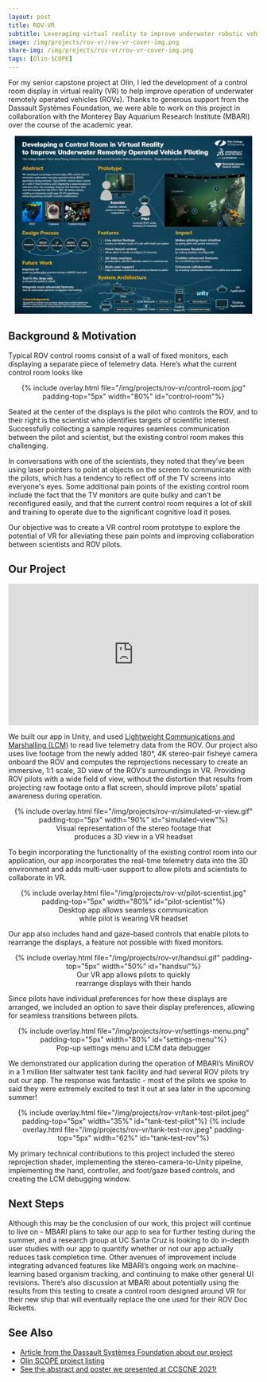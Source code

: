 ```yaml
---
layout: post
title: ROV-VR
subtitle: Leveraging virtual reality to improve underwater robotic vehicle piloting for deep-sea scientific sampling
image: /img/projects/rov-vr/rov-vr-cover-img.png
share-img: /img/projects/rov-vr/rov-vr-cover-img.png
tags: [Olin-SCOPE]
---
```


For my senior capstone project at Olin, I led the development of a control room display in virtual reality (VR) to help improve operation of underwater remotely operated vehicles (ROVs). Thanks to generous support from the Dassault Systèmes Foundation, we were able to work on this project in collaboration with the Monterey Bay Aquarium Research Institute (MBARI) over the course of the academic year.

<center>
  <a href="/files/rov-vr/mbari-poster.pdf" target="_blank">
    <img src="/img/projects/rov-vr/poster-preview.jpg" style="width:95%;" >
  </a>
</center>

## Background & Motivation
Typical ROV control rooms consist of a wall of fixed monitors, each displaying a separate piece of telemetry data. Here’s what the current control room looks like

<center>
  {% include overlay.html
    file="/img/projects/rov-vr/control-room.jpg"
    padding-top="5px"
    width="80%"
    id="control-room"%}
</center>

Seated at the center of the displays is the pilot who controls the ROV, and to their right is the scientist who identifies targets of scientific interest. Successfully collecting a sample requires seamless communication between the pilot and scientist, but the existing control room makes this challenging.

In conversations with one of the scientists, they noted that they’ve been using laser pointers to point at objects on the screen to communicate with the pilots, which has a tendency to reflect off of the TV screens into everyone's eyes. Some additional pain points of the existing control room include the fact that the TV monitors are quite bulky and can’t be reconfigured easily, and that the current control room requires a lot of skill and training to operate due to the significant cognitive load it poses.

Our objective was to create a VR control room prototype to explore the potential of VR for alleviating these pain points and improving collaboration between scientists and ROV pilots.

## Our Project
<style>.embed-container { position: relative; padding-bottom: 56.25%; height: 0; overflow: hidden; max-width: 100%; } .embed-container iframe, .embed-container object, .embed-container embed { position: absolute; top: 0; left: 0; width: 100%; height: 100%; }</style><div class='embed-container'><iframe src='https://www.youtube.com/embed/inJNb7pWUso' frameborder='0' allowfullscreen></iframe></div>

We built our app in Unity, and used [Lightweight Communications and Marshalling (LCM)](https://github.com/lcm-proj/lcm) to read live telemetry data from the ROV. Our project also uses live footage from the newly added 180°, 4K stereo-pair fisheye camera onboard the ROV and computes the reprojections necessary to create an immersive, 1:1 scale, 3D view of the ROV’s surroundings in VR. Providing ROV pilots with a wide field of view, without the distortion that results from projecting raw footage onto a flat screen, should improve pilots’ spatial awareness during operation.

<center>
  {% include overlay.html
    file="/img/projects/rov-vr/simulated-vr-view.gif"
    padding-top="5px"
    width="90%"
    id="simulated-view"%}
    <br/>
    Visual representation of the stereo footage that
    <br/>
    produces a 3D view in a VR headset
</center>

To begin incorporating the functionality of the existing control room into our application, our app incorporates the real-time telemetry data into the 3D environment and adds multi-user support to allow pilots and scientists to collaborate in VR.

<center>
  {% include overlay.html
    file="/img/projects/rov-vr/pilot-scientist.jpg"
    padding-top="5px"
    width="80%"
    id="pilot-scientist"%}
    <br/>
    Desktop app allows seamless communication
    <br/>
    while pilot is wearing VR headset
</center>

Our app also includes hand and gaze-based controls that enable pilots to rearrange the displays, a feature not possible with fixed monitors.

<center>
  {% include overlay.html
    file="/img/projects/rov-vr/handsui.gif"
    padding-top="5px"
    width="50%"
    id="handsui"%}
    <br/>
    Our VR app allows pilots to quickly
    <br/>
    rearrange displays with their hands
</center>

Since pilots have individual preferences for how these displays are arranged, we included an option to save their display preferences, allowing for seamless transitions between pilots.

<center>
  {% include overlay.html
    file="/img/projects/rov-vr/settings-menu.png"
    padding-top="5px"
    width="80%"
    id="settings-menu"%}
  <br/>
  Pop-up settings menu and LCM data debugger
</center>

We demonstrated our application during the operation of MBARI’s MiniROV in a 1 million liter saltwater test tank facility and had several ROV pilots try out our app. The response was fantastic - most of the pilots we spoke to said they were extremely excited to test it out at sea later in the upcoming summer!

<center>
  {% include overlay.html
    file="/img/projects/rov-vr/tank-test-pilot.jpeg"
    padding-top="5px"
    width="35%"
    id="tank-test-pilot"%}
  {% include overlay.html
    file="/img/projects/rov-vr/tank-test-rov.jpeg"
    padding-top="5px"
    width="62%"
    id="tank-test-rov"%}
</center>

My primary technical contributions to this project included the stereo reprojection shader, implementing the stereo-camera-to-Unity pipeline, implementing the hand, controller, and foot/gaze based controls, and creating the LCM debugging window.

## Next Steps
Although this may be the conclusion of our work, this project will continue to live on - MBARI plans to take our app to sea for further testing during the summer, and a research group at UC Santa Cruz is looking to do in-depth user studies with our app to quantify whether or not our app actually reduces task completion time. Other avenues of improvement include integrating advanced features like MBARI’s ongoing work on machine-learning based organism tracking, and continuing to make other general UI revisions. There’s also discussion at MBARI about potentially using the results from this testing to create a control room designed around VR for their new ship that will eventually replace the one used for their ROV Doc Ricketts.

## See Also
+ [Article from the Dassault Systèmes Foundation about our project](https://www.lafondation3ds.org/projects/enhancing-ocean-discovery-and-exploration)
+ [Olin SCOPE project listing](https://www.olin.edu/collaborate/scope/projects/2020-21/MBARI-Dassault-Foundation)
+ [See the abstract and poster we presented at CCSCNE 2021!](http://ccscne.org/conferences/ccscne-2021/)
